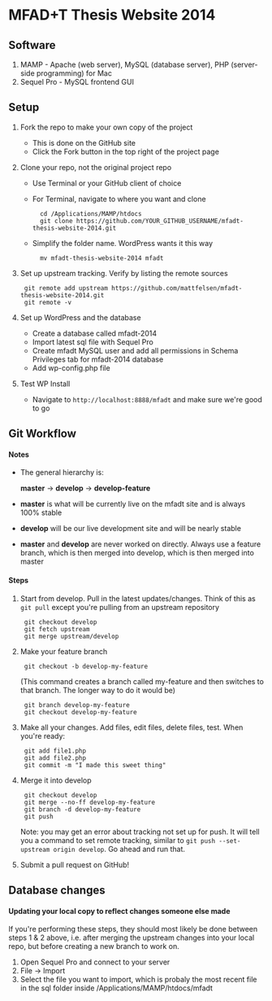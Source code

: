 MFAD+T Thesis Website 2014
=========================

## Software
1. MAMP - Apache (web server), MySQL (database server), PHP (server-side programming) for Mac
2. Sequel Pro - MySQL frontend GUI

## Setup

1. Fork the repo to make your own copy of the project
	- This is done on the GitHub site
	- Click the Fork button in the top right of the project page

2. Clone your repo, not the original project repo
	- Use Terminal or your GitHub client of choice
	- For Terminal, navigate to where you want and clone

			cd /Applications/MAMP/htdocs
			git clone https://github.com/YOUR_GITHUB_USERNAME/mfadt-thesis-website-2014.git

	- Simplify the folder name. WordPress wants it this way

			mv mfadt-thesis-website-2014 mfadt

3. Set up upstream tracking. Verify by listing the remote sources

		git remote add upstream https://github.com/mattfelsen/mfadt-thesis-website-2014.git
		git remote -v

4. Set up WordPress and the database
	- Create a database called mfadt-2014
	- Import latest sql file with Sequel Pro
	- Create mfadt MySQL user and add all permissions in Schema Privileges tab for mfadt-2014 database
	- Add wp-config.php file

5. Test WP Install
	- Navigate to `http://localhost:8888/mfadt` and make sure we're good to go


## Git Workflow
#### Notes
- The general hierarchy is:

	**master** -> **develop** -> **develop-feature**

- **master** is what will be currently live on the mfadt site and is always 100% stable
- **develop** will be our live development site and will be nearly stable
- **master** and **develop** are never worked on directly. Always use a feature branch, which is then merged into develop, which is then merged into master

#### Steps
1. Start from develop. Pull in the latest updates/changes. Think of this as `git pull` except you're pulling from an upstream repository 

		git checkout develop
		git fetch upstream
		git merge upstream/develop

2. Make your feature branch

		git checkout -b develop-my-feature
		
	(This command creates a branch called my-feature and then switches to that branch. The longer way to do it would be)
	
		git branch develop-my-feature
		git checkout develop-my-feature

3. Make all your changes. Add files, edit files, delete files, test. When you're ready:

		git add file1.php
		git add file2.php
		git commit -m "I made this sweet thing"

4. Merge it into develop

		git checkout develop
		git merge --no-ff develop-my-feature
		git branch -d develop-my-feature
		git push
		
	Note: you may get an error about tracking not set up for push. It will tell you a command to set remote tracking, similar to `git push --set-upstream origin develop`. Go ahead and run that.

5. Submit a pull request on GitHub!


## Database changes
#### Updating your local copy to reflect changes someone else made

If you're performing these steps, they should most likely be done between steps 1 & 2 above, i.e. after merging the upstream changes into your local repo, but before creating a new branch to work on.

1. Open Sequel Pro and connect to your server
2. File -> Import
3. Select the file you want to import, which is probaly the most recent file in the sql folder inside /Applications/MAMP/htdocs/mfadt
